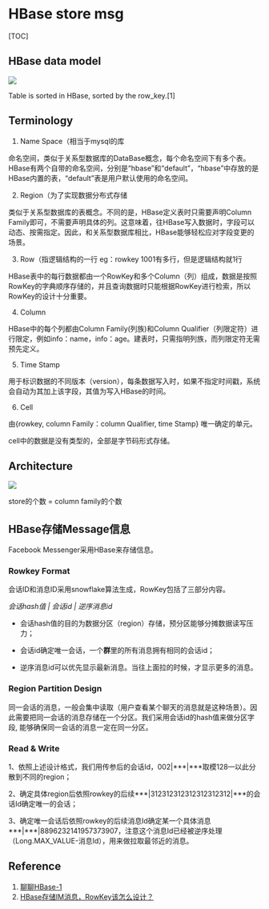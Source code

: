 # HBase store msg

[TOC]



## HBase data model

![](https://img-blog.csdnimg.cn/20210528231817288.png?x-oss-process=image/watermark,type_ZmFuZ3poZW5naGVpdGk,shadow_10,text_aHR0cHM6Ly9ibG9nLmNzZG4ubmV0L3FxXzQxNzA5NTc3,size_16,color_FFFFFF,t_70)

Table is sorted in HBase, sorted by the row_key.[1]

## Terminology

1. Name Space（相当于mysql的库

 命名空间，类似于关系型数据库的DataBase概念，每个命名空间下有多个表。HBase有两个自带的命名空间，分别是“hbase”和“default”，“hbase”中存放的是HBase内置的表，“default”表是用户默认使用的命名空间。

2. Region（为了实现数据分布式存储

 类似于关系型数据库的表概念。不同的是，HBase定义表时只需要声明Column Family即可，不需要声明具体的列。这意味着，往HBase写入数据时，字段可以动态、按需指定。因此，和关系型数据库相比，HBase能够轻松应对字段变更的场景。

3. Row（指逻辑结构的一行 eg：rowkey 1001有多行，但是逻辑结构就1行

 HBase表中的每行数据都由一个RowKey和多个Column（列）组成，数据是按照RowKey的字典顺序存储的，并且查询数据时只能根据RowKey进行检索，所以RowKey的设计十分重要。

4. Column

 HBase中的每个列都由Column Family(列族)和Column Qualifier（列限定符）进行限定，例如info：name，info：age。建表时，只需指明列族，而列限定符无需预先定义。

5. Time Stamp

 用于标识数据的不同版本（version），每条数据写入时，如果不指定时间戳，系统会自动为其加上该字段，其值为写入HBase的时间。

6. Cell

 由{rowkey, column Family：column Qualifier, time Stamp} 唯一确定的单元。

 cell中的数据是没有类型的，全部是字节码形式存储。



## Architecture

![](https://img-blog.csdnimg.cn/20210528231906782.png?x-oss-process=image/watermark,type_ZmFuZ3poZW5naGVpdGk,shadow_10,text_aHR0cHM6Ly9ibG9nLmNzZG4ubmV0L3FxXzQxNzA5NTc3,size_16,color_FFFFFF,t_70)

store的个数 = column family的个数

## HBase存储Message信息

Facebook Messenger采用HBase来存储信息。



### Rowkey Format

会话ID和消息ID采用snowflake算法生成，RowKey包括了三部分内容。

*会话hash值 | 会话id | 逆序消息id*  

- 会话hash值的目的为数据分区（region）存储，预分区能够分摊数据读写压力；

- 会话id确定唯一会话，一个**群**里的所有消息拥有相同的会话id；

- 逆序消息id可以优先显示最新消息。当往上面拉的时候，才显示更多的消息。



### Region Partition Design

同一会话的消息，一般会集中读取（用户查看某个聊天的消息就是这种场景）。因此需要把同一会话的消息存储在一个分区。我们采用会话id的hash值来做分区字段, 能够确保同一会话的消息一定在同一分区。



### Read & Write

1、依照上述设计格式，我们用传参后的会话Id，002|***|***取模128—以此分散到不同的region；

2、确定具体region后依照rowkey的后续***|312312312312312312312|***的会话Id确定唯一的会话；

3、确定唯一会话后依照rowkey的后续消息Id确定某一个具体消息***|***|8896232141957373907，注意这个消息Id已经被逆序处理（Long.MAX_VALUE-消息Id），用来做拉取最邻近的消息。 

## Reference

1. [聊聊HBase-1](https://blog.csdn.net/qq_41709577/article/details/117375943?utm_medium=distribute.pc_relevant.none-task-blog-baidujs_title-0&spm=1001.2101.3001.4242)
2. [HBase存储IM消息，RowKey该怎么设计？](https://cloud.tencent.com/developer/article/1525569)
